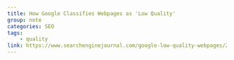 ```yaml
---
title: How Google Classifies Webpages as 'Low Quality'
group: note
categories: SEO
tags:
    - quality
link: https://www.searchenginejournal.com/google-low-quality-webpages/215835/
---
```

